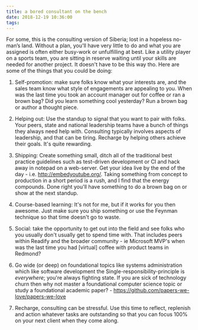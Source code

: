 ```yaml
---
title: a bored consultant on the bench
date: 2018-12-19 10:36:00
tags: 
---
```


For some, this is the consulting version of Siberia; lost in a hopeless no-man’s land. Without a plan, you'll have very little to do and what you are assigned is often either busy-work or unfulfilling at best. Like a utility player on a sports team, you are sitting in reserve waiting until your skills are needed for another project. It doesn't have to be this way tho. Here are some of the things that you could be doing:

1) Self-promotion: make sure folks know what your interests are, and the sales team know what style of engagements are appealing to you. When was the last time you took an account manager out for coffee or ran a brown bag? Did you learn something cool yesterday? Run a brown bag or author a thought piece.

2) Helping out: Use the standup to signal that you want to pair with folks. Your peers, state and national leadership teams have a bunch of things they always need help with. Consulting typically involves aspects of leadership, and that can be tiring. Recharge by helping others achieve their goals. It's quite rewarding.

3) Shipping: Create something small, ditch all of the traditional best practice guidelines such as test-driven development or CI and hack away in notepad on a web-server. Get your idea live by the end of the day - i.e. http://embedyoutube.org/. Taking something from concept to production in a short period is a rush, and I find that the energy compounds. Done right you'll have something to do a brown bag on or show at the next standup.

4) Course-based learning: It's not for me, but if it works for you then awesome. Just make sure you ship something or use the Feynman technique so that time doesn't go to waste.

5) Social: take the opportunity to get out into the field and see folks who you usually don't usually get to spend time with. That includes peers within Readify and the broader community - ie Microsoft MVP's when was the last time you had [virtual] coffee with product teams in Redmond?

6) Go wide (or deep) on foundational topics like systems administration which like software development the Single-responsibility-principle is _everywhere_; you're always fighting state. If you are sick of technology churn then why not master a foundational computer science topic or study a foundational academic paper? - https://github.com/papers-we-love/papers-we-love

7) Recharge, consulting can be stressful. Use this time to reflect, replenish and action whatever tasks are outstanding so that you can focus 100% on your next client when they come along.
